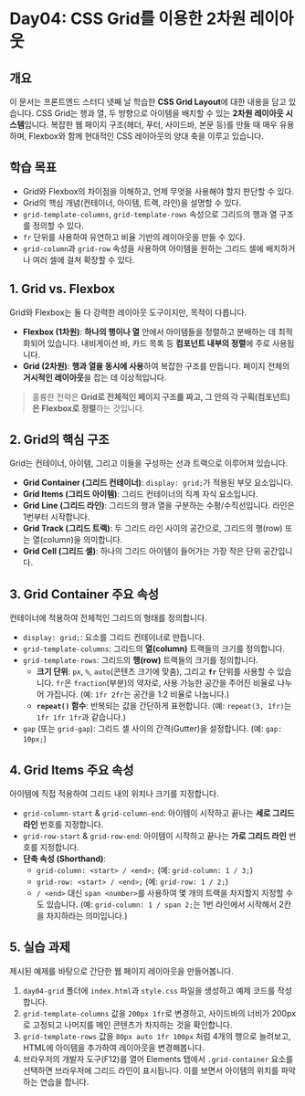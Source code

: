 # Day04: CSS Grid를 이용한 2차원 레이아웃

## 개요

이 문서는 프론트엔드 스터디 넷째 날 학습한 **CSS Grid Layout**에 대한 내용을 담고 있습니다. CSS Grid는 행과 열, 두 방향으로 아이템을 배치할 수 있는 **2차원 레이아웃 시스템**입니다. 복잡한 웹 페이지 구조(헤더, 푸터, 사이드바, 본문 등)를 만들 때 매우 유용하며, Flexbox와 함께 현대적인 CSS 레이아웃의 양대 축을 이루고 있습니다.

## 학습 목표

* Grid와 Flexbox의 차이점을 이해하고, 언제 무엇을 사용해야 할지 판단할 수 있다.
* Grid의 핵심 개념(컨테이너, 아이템, 트랙, 라인)을 설명할 수 있다.
* `grid-template-columns`, `grid-template-rows` 속성으로 그리드의 행과 열 구조를 정의할 수 있다.
* `fr` 단위를 사용하여 유연하고 비율 기반의 레이아웃을 만들 수 있다.
* `grid-column`과 `grid-row` 속성을 사용하여 아이템을 원하는 그리드 셀에 배치하거나 여러 셀에 걸쳐 확장할 수 있다.

## 1. Grid vs. Flexbox

Grid와 Flexbox는 둘 다 강력한 레이아웃 도구이지만, 목적이 다릅니다.

* **Flexbox (1차원)**: **하나의 행이나 열** 안에서 아이템들을 정렬하고 분배하는 데 최적화되어 있습니다. 내비게이션 바, 카드 목록 등 **컴포넌트 내부의 정렬**에 주로 사용됩니다.
* **Grid (2차원)**: **행과 열을 동시에 사용**하여 복잡한 구조를 만듭니다. 페이지 전체의 **거시적인 레이아웃**을 잡는 데 이상적입니다.

> 훌륭한 전략은 **Grid로 전체적인 페이지 구조를 짜고, 그 안의 각 구획(컴포넌트)은 Flexbox로 정렬**하는 것입니다.

## 2. Grid의 핵심 구조

Grid는 컨테이너, 아이템, 그리고 이들을 구성하는 선과 트랙으로 이루어져 있습니다.

* **Grid Container (그리드 컨테이너)**: `display: grid;`가 적용된 부모 요소입니다.
* **Grid Items (그리드 아이템)**: 그리드 컨테이너의 직계 자식 요소입니다.
* **Grid Line (그리드 라인)**: 그리드의 행과 열을 구분하는 수평/수직선입니다. 라인은 1번부터 시작합니다.
* **Grid Track (그리드 트랙)**: 두 그리드 라인 사이의 공간으로, 그리드의 행(row) 또는 열(column)을 의미합니다.
* **Grid Cell (그리드 셀)**: 하나의 그리드 아이템이 들어가는 가장 작은 단위 공간입니다.

## 3. Grid Container 주요 속성

컨테이너에 적용하여 전체적인 그리드의 형태를 정의합니다.

* `display: grid;`: 요소를 그리드 컨테이너로 만듭니다.
* `grid-template-columns`: 그리드의 **열(column)** 트랙들의 크기를 정의합니다.
* `grid-template-rows`: 그리드의 **행(row)** 트랙들의 크기를 정의합니다.
    * **크기 단위**: `px`, `%`, `auto`(콘텐츠 크기에 맞춤), 그리고 **`fr`** 단위를 사용할 수 있습니다. `fr`은 `fraction`(부분)의 약자로, 사용 가능한 공간을 주어진 비율로 나누어 가집니다. (예: `1fr 2fr`는 공간을 1:2 비율로 나눕니다.)
    * **`repeat()` 함수**: 반복되는 값을 간단하게 표현합니다. (예: `repeat(3, 1fr)`는 `1fr 1fr 1fr`과 같습니다.)
* `gap` (또는 `grid-gap`): 그리드 셀 사이의 간격(Gutter)을 설정합니다. (예: `gap: 10px;`)

## 4. Grid Items 주요 속성

아이템에 직접 적용하여 그리드 내의 위치나 크기를 지정합니다.

* `grid-column-start` & `grid-column-end`: 아이템이 시작하고 끝나는 **세로 그리드 라인** 번호를 지정합니다.
* `grid-row-start` & `grid-row-end`: 아이템이 시작하고 끝나는 **가로 그리드 라인** 번호를 지정합니다.
* **단축 속성 (Shorthand)**:
    * `grid-column: <start> / <end>;` (예: `grid-column: 1 / 3;`)
    * `grid-row: <start> / <end>;` (예: `grid-row: 1 / 2;`)
    * `/ <end>` 대신 `span <number>`를 사용하여 몇 개의 트랙을 차지할지 지정할 수도 있습니다. (예: `grid-column: 1 / span 2;`는 1번 라인에서 시작해서 2칸을 차지하라는 의미입니다.)

## 5. 실습 과제

제시된 예제를 바탕으로 간단한 웹 페이지 레이아웃을 만들어봅니다.

1.  `day04-grid` 폴더에 `index.html`과 `style.css` 파일을 생성하고 예제 코드를 작성합니다.
2.  `grid-template-columns` 값을 `200px 1fr`로 변경하고, 사이드바의 너비가 200px로 고정되고 나머지를 메인 콘텐츠가 차지하는 것을 확인합니다.
3.  `grid-template-rows` 값을 `80px auto 1fr 100px` 처럼 4개의 행으로 늘려보고, HTML에 아이템을 추가하여 레이아웃을 변경해봅니다.
4.  브라우저의 개발자 도구(F12)를 열어 Elements 탭에서 `.grid-container` 요소를 선택하면 브라우저에 그리드 라인이 표시됩니다. 이를 보면서 아이템의 위치를 파악하는 연습을 합니다.